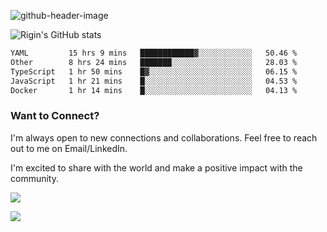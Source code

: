 
![github-header-image](https://github.com/riginoommen/riginoommen/assets/3840244/889cae65-df55-4cda-86cc-bf21bf1f2e96)

![Rigin's GitHub stats](https://github-readme-stats.vercel.app/api?username=riginoommen\&show_icons=true\&show=reviews,discussions_started,discussions_answered,prs_merged,prs_merged_percentage)


<!--START_SECTION:waka-->

```txt
YAML         15 hrs 9 mins   ████████████▓░░░░░░░░░░░░   50.46 %
Other        8 hrs 24 mins   ███████░░░░░░░░░░░░░░░░░░   28.03 %
TypeScript   1 hr 50 mins    █▓░░░░░░░░░░░░░░░░░░░░░░░   06.15 %
JavaScript   1 hr 21 mins    █░░░░░░░░░░░░░░░░░░░░░░░░   04.53 %
Docker       1 hr 14 mins    █░░░░░░░░░░░░░░░░░░░░░░░░   04.13 %
```

<!--END_SECTION:waka-->

### Want to Connect?

I'm always open to new connections and collaborations. Feel free to reach out to me on Email/LinkedIn.

I'm excited to share with the world and make a positive impact with the community.

![](https://komarev.com/ghpvc/?username=riginoommen)

![](https://hit.yhype.me/github/profile?user_id=3840244)

